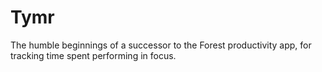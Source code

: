 # Tymr
The humble beginnings of a successor to the Forest productivity app, for tracking time spent performing in focus.
